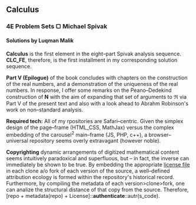 ## Calculus
### 4E Problem Sets &#9634; Michael Spivak
#### Solutions by Luqman Malik

__Calculus__ is the first element in the eight–part Spivak analysis sequence. **CLC_FE**, therefore, is the first installment in my corresponding solution sequence.

**Part V (Epilogue)** of the book concludes with chapters on the construction of the real numbers, and a demonstration of the uniqueness of the real numbers. In response, I offer some remarks on the Peano–Dedekind construction of **N** with the aim of expanding that set of arguments to **&real;** via Part V of the present text and also with a look ahead to Abrahm Robinson's work on non–standard analysis.

**Required tech:** All of my rpositories are Safari–centric. Given the simplex design of the page–frame (HTML_CSS, MathJax) versus the complex embedding of the carousel<sup>2</sup> main–frame (JS, PHP, c++), a browser–universal repository seems overly extravagant (however noble).

**Copyrighting** dynamic arrangements of digitized mathematical content seems intuitively paradoxical and superfluous, but – in fact, the inverse can immediately be shown to be true. By embedding the appropriate [license file](https://choosealicense.com "OSL") in each clone a/o fork of each version of the source, a well–defined attribution ecology is formed within the repository's historical record. Furthermore, by compiling the metadata of each version>clone>fork, one can analize the structural distance of that copy from the source. Therefore, [repo + metadata(repo) + License]::**authenticate**::autr(s_code).
